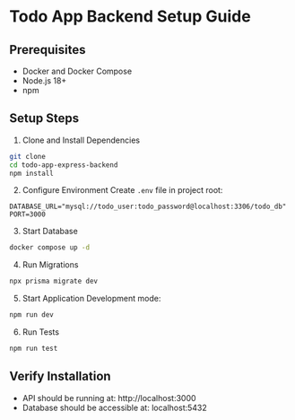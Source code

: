# Todo App Backend Setup Guide

## Prerequisites
- Docker and Docker Compose
- Node.js 18+
- npm

## Setup Steps

1. Clone and Install Dependencies
```bash
git clone
cd todo-app-express-backend
npm install
```

2. Configure Environment
Create `.env` file in project root:
```
DATABASE_URL="mysql://todo_user:todo_password@localhost:3306/todo_db"
PORT=3000
```

3. Start Database
```bash
docker compose up -d
```

4. Run Migrations
```bash
npx prisma migrate dev
```

5. Start Application
Development mode:
```bash
npm run dev
```

6. Run Tests
```bash
npm run test
```

## Verify Installation
- API should be running at: http://localhost:3000
- Database should be accessible at: localhost:5432